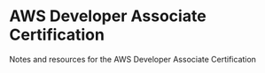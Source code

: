 # AWS Developer Associate Certification

Notes and resources for the AWS Developer Associate Certification
